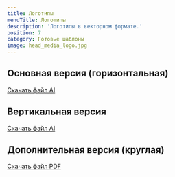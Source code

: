 ```yaml
---
title: Логотипы
menuTitle: Логотипы
description: 'Логотипы в векторном формате.'
position: 7
category: Готовые шаблоны
image: head_media_logo.jpg
---
```


## Основная версия (горизонтальная)

<figure>
  <nuxt-img src="/logo_gorizontal.png" width="800"></nuxt-img>
</figure>

<file-download><a href="/download/media/logo_gorizontal.ai" target="_blank">Скачать файл AI</a></file-download>

## Вертикальная версия

<figure>
  <nuxt-img src="/logo_vertical.png" width="800"></nuxt-img>
</figure>

<file-download><a href="/download/media/logo_vertical.ai" target="_blank">Скачать файл AI</a></file-download>

## Дополнительная версия (круглая)

<figure>
  <nuxt-img src="/logo_circle.png" width="800"></nuxt-img>
</figure>

<file-download><a href="/download/media/logo_circle.pdf" target="_blank">Скачать файл PDF</a></file-download>